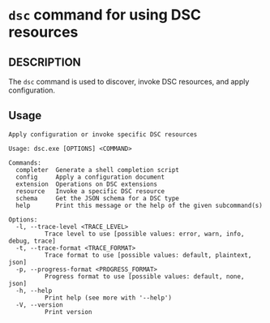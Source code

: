 # `dsc` command for using DSC resources

## DESCRIPTION

The `dsc` command is used to discover, invoke DSC resources, and apply configuration.

## Usage

```plaintext
Apply configuration or invoke specific DSC resources

Usage: dsc.exe [OPTIONS] <COMMAND>

Commands:
  completer  Generate a shell completion script
  config     Apply a configuration document
  extension  Operations on DSC extensions
  resource   Invoke a specific DSC resource
  schema     Get the JSON schema for a DSC type
  help       Print this message or the help of the given subcommand(s)

Options:
  -l, --trace-level <TRACE_LEVEL>
          Trace level to use [possible values: error, warn, info, debug, trace]
  -t, --trace-format <TRACE_FORMAT>
          Trace format to use [possible values: default, plaintext, json]
  -p, --progress-format <PROGRESS_FORMAT>
          Progress format to use [possible values: default, none, json]
  -h, --help
          Print help (see more with '--help')
  -V, --version
          Print version
```
